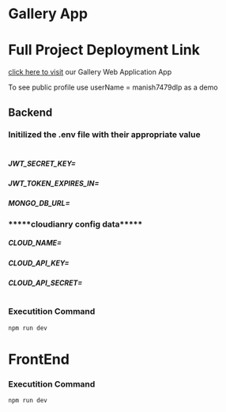 # Gallery App

# Full Project Deployment Link

[click here to visit](https://manish7479dlp-gallery-app.netlify.app) our Gallery Web Application App

To see public profile use userName = manish7479dlp as a demo

## Backend

### Initilized the .env file with their appropriate value

#

##### JWT_SECRET_KEY=

##### JWT_TOKEN_EXPIRES_IN=

##### MONGO_DB_URL=

### \***\*\*\*\***cloudianry config data\***\*\*\*\***

##### CLOUD_NAME=

##### CLOUD_API_KEY=

##### CLOUD_API_SECRET=

#

### Executition Command

```
npm run dev
```

#

# FrontEnd

### Executition Command

```
npm run dev
```
